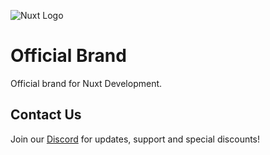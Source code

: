 ![Nuxt Logo](https://cdn.dont-ping.me/api/✌️🐭👋🤘👻.png)

# Official Brand

Official brand for Nuxt Development.

## Contact Us

Join our [Discord](https://discord.gg/ejUSZ5JCKj) for updates, support and special discounts!
